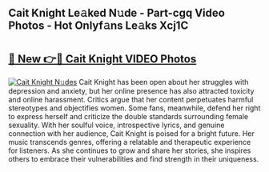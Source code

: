 ## Cait Knight Le𝚊ked N𝚞de - Part-cgq Video Photos - Hot Onlyf𝚊ns Le𝚊ks Xcj1C

# <h2><a href="http://ac31059.deff.icu/?id=Cait+Knight">🔗 New 👉🔴 Cait Knight VIDEO Photos</a></h2>

[![Cait Knight N𝚞des](https://i.imgur.com/rIISA9y.gif)](http://ac31059.deff.icu/?id=Cait+Knight)
Cait Knight has been open about her struggles with depression and anxiety, but her online presence has also attracted toxicity and online harassment. Critics argue that her content perpetuates harmful stereotypes and objectifies women. Some fans, meanwhile, defend her right to express herself and criticize the double standards surrounding female sexuality. With her soulful voice, introspective lyrics, and genuine connection with her audience, Cait Knight is poised for a bright future. Her music transcends genres, offering a relatable and therapeutic experience for listeners. As she continues to grow and share her stories, she inspires others to embrace their vulnerabilities and find strength in their uniqueness.
